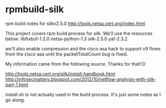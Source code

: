 rpmbuild-silk
=============

rpm build notes for silkv2.5.0
http://tools.netsa.cert.org/index.html

This project covers  rpm build process for silk.  We'll use the resources below:
libfixbuf-1.2.0
netsa-python-1.3
silk-2.5.0
yaf-2.3.2


we'll also enable compression and the cisco asa hack to support v9 flows from the cisco asa until the   packetTotalCount
bug is fixed.

My information came from the following source.  Thanks for that!:D

http://tools.netsa.cert.org/silk/install-handbook.html
http://infosecmatters.blogspot.com/2012/10/netflow-analysis-with-silk-part-1.html

install.sh is not actually used in the build process.  It's just some notes as I go along.
